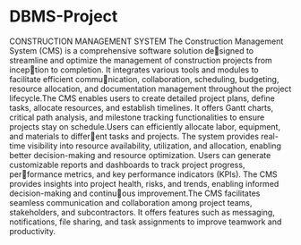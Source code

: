# DBMS-Project
CONSTRUCTION MANAGEMENT SYSTEM
The Construction Management System (CMS) is a comprehensive software solution designed to streamline and optimize the management of construction projects from inception to completion. It integrates various tools and modules to facilitate efficient communication, collaboration, scheduling, budgeting, resource allocation, and documentation
management throughout the project lifecycle.The CMS enables users to create detailed
project plans, define tasks, allocate resources, and establish timelines. It offers Gantt
charts, critical path analysis, and milestone tracking functionalities to ensure projects
stay on schedule.Users can efficiently allocate labor, equipment, and materials to different tasks and projects. The system provides real-time visibility into resource availability,
utilization, and allocation, enabling better decision-making and resource optimization.
Users can generate customizable reports and dashboards to track project progress, performance metrics, and key performance indicators (KPIs). The CMS provides insights
into project health, risks, and trends, enabling informed decision-making and continuous improvement.The CMS facilitates seamless communication and collaboration among
project teams, stakeholders, and subcontractors. It offers features such as messaging,
notifications, file sharing, and task assignments to improve teamwork and productivity.
